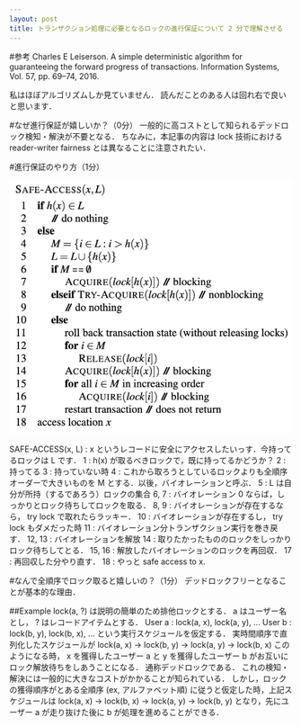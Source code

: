 ```yaml
---
layout: post
title: トランザクション処理に必要となるロックの進行保証について 2 分で理解させる
---
```

#参考
Charles E Leiserson. A simple deterministic algorithm for guaranteeing the forward progress of transactions. Information Systems, Vol. 57, pp. 69–74, 2016.

私はほぼアルゴリズムしか見ていません．
読んだことのある人は回れ右で良いと思います．

#なぜ進行保証が嬉しいか？（0分）
一般的に高コストとして知られるデッドロック検知・解決が不要となる．
ちなみに，本記事の内容は lock 技術における reader-writer fairness とは異なることに注意されたい．

#進行保証のやり方（1分）

<img src="./img/txprogress.png" alt="Figure. 1 of the refered paper." class="txprogress-2019-12">

SAFE-ACCESS(x, L) : x というレコードに安全にアクセスしたいっす．今持ってるロックは L です．
                    1 : h(x) が取るべきロックで，既に持ってるかどうか？
                    2 : 持ってる
                    3 : 持っていない時
                    4 : これから取ろうとしているロックよりも全順序オーダーで大きいものを M とする．以後，バイオレーションと呼ぶ．
                    5 : L は自分が所持（するであろう）ロックの集合
                    6, 7 : バイオレーション 0 ならば，しっかりとロック待ちしてロックを取る．
                    8, 9 : バイオレーションが存在するなら， try lock で取れたらラッキー．
                    10 : バイオレーションが存在するし， try lock もダメだった時
                    11 : バイオレーション分トランザクション実行を巻き戻す．
                    12, 13 : バイオレーションを解放
                    14 : 取りたかったもののロックをしっかりロック待ちしてとる．
                    15, 16 : 解放したバイオレーションのロックを再回収．
                    17 : 再回収した分やり直す．
                    18 : やっと safe access to x.

#なんで全順序でロック取ると嬉しいの？（1分）
                    デッドロックフリーとなることが基本的な理由．

##Example
                    lock(a, ?) は説明の簡単のため排他ロックとする．
                    a はユーザー名とし， ? はレコードアイテムとする．
                    User a : lock(a, x), lock(a, y), ...
                    User b : lock(b, y), lock(b, x), ...
                    という実行スケジュールを仮定する．
                    実時間順序で直列化したスケジュールが
                    lock(a, x) -> lock(b, y) -> lock(a, y) -> lock(b, x)
  このようになる時， x を獲得したユーザー a と y を獲得したユーザー b がお互いにロック解放待ちをしあうことになる．
  通称デッドロックである．
  これの検知・解決には一般的に大きなコストがかかることが知られている．
  しかし，ロックの獲得順序がとある全順序 (ex, アルファベット順) に従うと仮定した時，上記スケジュールは
  lock(a, x) -> lock(b, x) -> lock(a, y) -> lock(b, y)
  となり，先にユーザー a が走り抜けた後に b が処理を進めることができる．
